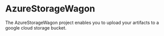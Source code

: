 # AzureStorageWagon

The AzureStorageWagon project enables you to upload your artifacts to a google cloud storage bucket. 
